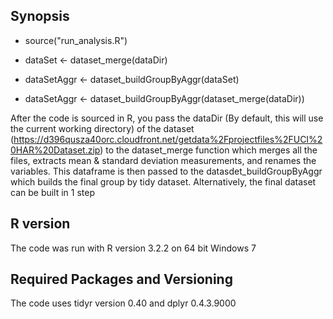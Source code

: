

## Synopsis

* source("run_analysis.R")
* dataSet <- dataset_merge(dataDir)
* dataSetAggr <- dataset_buildGroupByAggr(dataSet)

* dataSetAggr <- dataset_buildGroupByAggr(dataset_merge(dataDir))

After the code is sourced in R, you pass the dataDir (By default, this will use the current working directory) 
of the dataset (https://d396qusza40orc.cloudfront.net/getdata%2Fprojectfiles%2FUCI%20HAR%20Dataset.zip)
to the dataset_merge function which merges all the files, extracts mean & standard deviation
measurements, and renames the variables. This dataframe is then passed to the datasdet_buildGroupByAggr which
builds the final group by tidy dataset. Alternatively, the final dataset can be built in 1 step

## R version

The code was run with R version 3.2.2 on 64 bit Windows 7

## Required Packages and Versioning

The code uses tidyr version 0.40 and dplyr 0.4.3.9000

